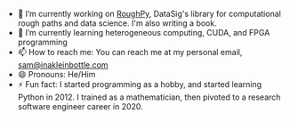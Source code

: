 <!--
**inakleinbottle/inakleinbottle** is a ✨ _special_ ✨ repository because its `README.md` (this file) appears on your GitHub profile.

Here are some ideas to get you started:

- 🔭 I’m currently working on ...
- 🌱 I’m currently learning ...
- 👯 I’m looking to collaborate on ...
- 🤔 I’m looking for help with ...
- 💬 Ask me about ...
- 📫 How to reach me: ...
- 😄 Pronouns: ...
- ⚡ Fun fact: ...
-->
- 🔭 I’m currently working on [RoughPy](https://github.com/datasig-ac-uk/RoughPy), DataSig's library for computational rough paths and data science. I'm also writing a book.
- 🌱 I’m currently learning heterogeneous computing, CUDA, and FPGA programming
- 📫 How to reach me: You can reach me at my personal email, sam@inakleinbottle.com
- 😄 Pronouns: He/Him
- ⚡ Fun fact: I started programming as a hobby, and started learning Python in 2012. I trained as a mathematician, then pivoted to a research software engineer career in 2020.
